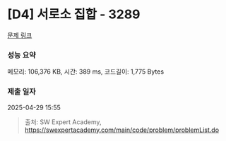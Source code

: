 # [D4] 서로소 집합 - 3289 

[문제 링크](https://swexpertacademy.com/main/code/problem/problemDetail.do?contestProbId=AWBJKA6qr2oDFAWr) 

### 성능 요약

메모리: 106,376 KB, 시간: 389 ms, 코드길이: 1,775 Bytes

### 제출 일자

2025-04-29 15:55



> 출처: SW Expert Academy, https://swexpertacademy.com/main/code/problem/problemList.do